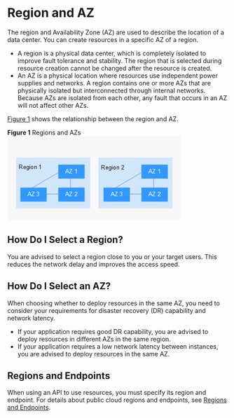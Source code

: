 # Region and AZ<a name="EN-US_TOPIC_0173923509"></a>

The region and Availability Zone \(AZ\) are used to describe the location of a data center. You can create resources in a specific AZ of a region.

-   A region is a physical data center, which is completely isolated to improve fault tolerance and stability. The region that is selected during resource creation cannot be changed after the resource is created.
-   An AZ is a physical location where resources use independent power supplies and networks. A region contains one or more AZs that are physically isolated but interconnected through internal networks. Because AZs are isolated from each other, any fault that occurs in an AZ will not affect other AZs.

[Figure 1](#en-us_topic_0167240468_fig8747114281212)  shows the relationship between the region and AZ.

**Figure  1**  Regions and AZs<a name="en-us_topic_0167240468_fig8747114281212"></a>  
![](figures/regions-and-azs.png "regions-and-azs")

## How Do I Select a Region?<a name="en-us_topic_0167240468_section67281149192216"></a>

You are advised to select a region close to you or your target users. This reduces the network delay and improves the access speed.

## How Do I Select an AZ?<a name="en-us_topic_0167240468_section193971112578"></a>

When choosing whether to deploy resources in the same AZ, you need to consider your requirements for disaster recovery \(DR\) capability and network latency.

-   If your application requires good DR capability, you are advised to deploy resources in different AZs in the same region.
-   If your application requires a low network latency between instances, you are advised to deploy resources in the same AZ.

## Regions and Endpoints<a name="en-us_topic_0167240468_section1110135820407"></a>

When using an API to use resources, you must specify its region and endpoint. For details about public cloud regions and endpoints, see  [Regions and Endpoints](https://docs.otc.t-systems.com/en-us/endpoint/index.html).

